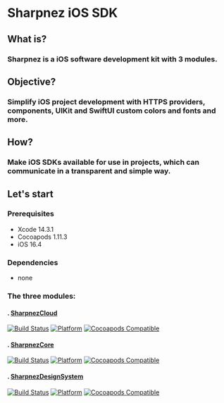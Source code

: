 # Sharpnez iOS SDK

## What is?
### Sharpnez is a iOS software development kit with 3 modules.

## Objective?
### Simplify iOS project development with HTTPS providers, components, UIKit and SwiftUI custom colors and fonts and more.

## How?
### Make iOS SDKs available for use in projects, which can communicate in a transparent and simple way.

## Let's start

### Prerequisites

* Xcode 14.3.1
* Cocoapods 1.11.3
* iOS 16.4

### Dependencies

* none

### The three modules:

#### . [SharpnezCloud](https://github.com/TiagoLinharess/IOSSDK/blob/main/SDKCloud/Resources/SDKCloud.docc/SDKCloud.md)

[![Build Status](https://api.travis-ci.com/TiagoLinharess/SharpnezCloud.svg)](https://api.travis-ci.com/TiagoLinharess/SharpnezCloud.svg)
[![Platform](https://img.shields.io/cocoapods/p/SharpnezCloud.svg?style=flat)](https://github.com/TiagoLinharess/IOSSDK)
[![Cocoapods Compatible](https://img.shields.io/cocoapods/v/SharpnezCloud.svg)](https://cocoapods.org/pods/SharpnezCloud)

#### . [SharpnezCore](https://github.com/TiagoLinharess/IOSSDK/blob/main/SDKCore/Resources/SDKCore.docc/SDKCore.md)

[![Build Status](https://api.travis-ci.com/TiagoLinharess/SharpnezCore.svg)](https://api.travis-ci.com/TiagoLinharess/SharpnezCore.svg)
[![Platform](https://img.shields.io/cocoapods/p/SharpnezCore.svg?style=flat)](https://github.com/TiagoLinharess/IOSSDK)
[![Cocoapods Compatible](https://img.shields.io/cocoapods/v/SharpnezCore.svg)](https://cocoapods.org/pods/SharpnezCore)

#### . [SharpnezDesignSystem](https://github.com/TiagoLinharess/IOSSDK/blob/main/DesignSystem/Resources/DesignSystem.docc/DesignSystem.md)

[![Build Status](https://api.travis-ci.com/TiagoLinharess/SharpnezDesignSystem.svg)](https://api.travis-ci.com/TiagoLinharess/SharpnezDesignSystem.svg)
[![Platform](https://img.shields.io/cocoapods/p/SharpnezDesignSystem.svg?style=flat)](https://github.com/TiagoLinharess/IOSSDK)
[![Cocoapods Compatible](https://img.shields.io/cocoapods/v/SharpnezDesignSystem.svg)](https://cocoapods.org/pods/SharpnezDesignSystem)
